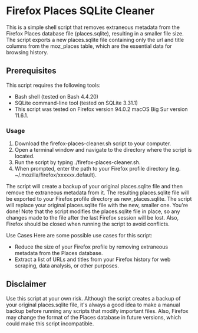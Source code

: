 # Firefox Places SQLite Cleaner
This is a simple shell script that removes extraneous metadata from the Firefox Places database file (places.sqlite), resulting in a smaller file size. The script exports a new places.sqlite file containing only the url and title columns from the moz_places table, which are the essential data for browsing history.

## Prerequisites
This script requires the following tools:
* Bash shell (tested on Bash 4.4.20)
* SQLite command-line tool (tested on SQLite 3.31.1)
* This script was tested on Firefox version 94.0.2 macOS Big Sur version 11.6.1.

### Usage

1. Download the firefox-places-cleaner.sh script to your computer.
2. Open a terminal window and navigate to the directory where the script is located.
3. Run the script by typing ./firefox-places-cleaner.sh.
4. When prompted, enter the path to your Firefox profile directory (e.g. ~/.mozilla/firefox/xxxxxx.default).

The script will create a backup of your original places.sqlite file and then remove the extraneous metadata from it.
The resulting places.sqlite file will be exported to your Firefox profile directory as new_places.sqlite.
The script will replace your original places.sqlite file with the new, smaller one.
You're done!
Note that the script modifies the places.sqlite file in place, so any changes made to the file after the last Firefox session will be lost. Also, Firefox should be closed when running the script to avoid conflicts.

Use Cases
Here are some possible use cases for this script:

* Reduce the size of your Firefox profile by removing extraneous metadata from the Places database.
* Extract a list of URLs and titles from your Firefox history for web scraping, data analysis, or other purposes.

## Disclaimer
Use this script at your own risk. Although the script creates a backup of your original places.sqlite file, it's always a good idea to make a manual backup before running any scripts that modify important files. Also, Firefox may change the format of the Places database in future versions, which could make this script incompatible.

